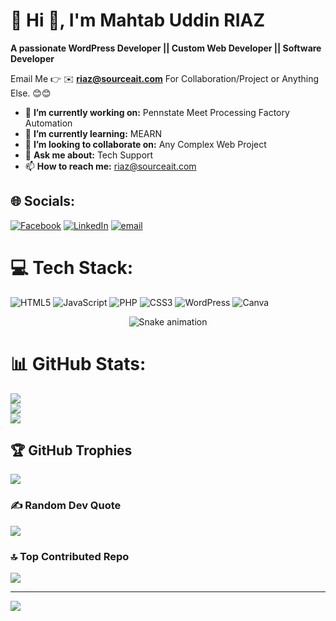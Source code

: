 # 💫 Hi 👋, I'm Mahtab Uddin RIAZ
**A passionate WordPress Developer || Custom Web Developer || Software Developer**

Email Me 👉 ✉️ **riaz@sourceait.com** For Collaboration/Project or Anything Else. 😊😊

- 🔭 **I’m currently working on:** Pennstate Meet Processing Factory Automation 
- 🌱 **I’m currently learning:** MEARN
- 👯 **I’m looking to collaborate on:** Any Complex Web Project
- 💬 **Ask me about:** Tech Support
- 📫 **How to reach me:** riaz@sourceait.com

## 🌐 Socials:
[![Facebook](https://img.shields.io/badge/Facebook-%231877F2.svg?logo=Facebook&logoColor=white)](https://facebook.com/mahtab.uddin.riaz) [![LinkedIn](https://img.shields.io/badge/LinkedIn-%230077B5.svg?logo=linkedin&logoColor=white)](https://linkedin.com/in/mahtabuddinriaz) [![email](https://img.shields.io/badge/Email-D14836?logo=gmail&logoColor=white)](mailto:riaz@sourceait.com) 

# 💻 Tech Stack:
![HTML5](https://img.shields.io/badge/html5-%23E34F26.svg?style=for-the-badge&logo=html5&logoColor=white) ![JavaScript](https://img.shields.io/badge/javascript-%23323330.svg?style=for-the-badge&logo=javascript&logoColor=%23F7DF1E) ![PHP](https://img.shields.io/badge/php-%23777BB4.svg?style=for-the-badge&logo=php&logoColor=white) ![CSS3](https://img.shields.io/badge/css3-%231572B6.svg?style=for-the-badge&logo=css3&logoColor=white) ![WordPress](https://img.shields.io/badge/WordPress-%23117AC9.svg?style=for-the-badge&logo=WordPress&logoColor=white) ![Canva](https://img.shields.io/badge/Canva-%2300C4CC.svg?style=for-the-badge&logo=Canva&logoColor=white)

<!-- Snake Game Repo View -->

<div align="center">
  <img src="https://profile-readme-generator.com/assets/snake.svg" alt="Snake animation" />
</div>


# 📊 GitHub Stats:
![](https://github-readme-stats.vercel.app/api?username=mtburiaz&theme=dark&hide_border=false&include_all_commits=true&count_private=false)<br/>
![](https://nirzak-streak-stats.vercel.app/?user=mtburiaz&theme=dark&hide_border=false)<br/>
![](https://github-readme-stats.vercel.app/api/top-langs/?username=mtburiaz&theme=dark&hide_border=false&include_all_commits=true&count_private=false&layout=compact)

## 🏆 GitHub Trophies
![](https://github-profile-trophy.vercel.app/?username=mtburiaz&theme=radical&no-frame=false&no-bg=true&margin-w=4)

### ✍️ Random Dev Quote
![](https://quotes-github-readme.vercel.app/api?type=horizontal&theme=radical)

### 🔝 Top Contributed Repo
![](https://github-contributor-stats.vercel.app/api?username=mtburiaz&limit=5&theme=dark&combine_all_yearly_contributions=true)

---
[![](https://visitcount.itsvg.in/api?id=mtburiaz&icon=0&color=0)](https://visitcount.itsvg.in)

<!-- Proudly created with GPRM ( https://gprm.itsvg.in ) -->
